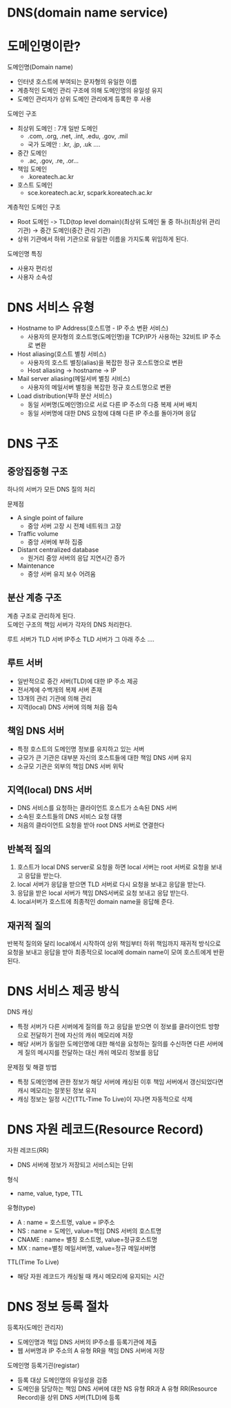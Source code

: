 # DNS(domain name service)

# 도메인명이란?
도메인명(Domain name)
* 인터넷 호스트에 부여되는 문자형의 유일한 이름
* 계층적인 도메인 관리 구조에 의해 도메인명의 유일성 유지
* 도메인 관리자가 상위 도메인 관리에게 등록한 후 사용

도메인 구조
* 최상위 도메인 : 7개 일반 도메인
    * .com, .org, .net, .int, .edu, .gov, .mil
    * 국가 도메안 : .kr, .jp, .uk ....
* 중간 도메인 
    * .ac, .gov, .re, .or...
* 책임 도메인
    * .koreatech.ac.kr
* 호스트 도메인 
    * sce.koreatech.ac.kr, scpark.koreatech.ac.kr

계층적인 도메인 구조
* Root 도메인 -> TLD(top level domain)(최상위 도메인 둘 중 하나)(최상위 관리 기관)  ->  중간 도메인(중간 관리 기관)
* 상위 기관에서 하위 기관으로 유일한 이름을 가지도록 위임하게 된다.

도메인명 특징
* 사용자 편리성
* 사용자 소속성

# DNS 서비스 유형
* Hostname to IP Address(호스트명 - IP 주소 변환 서비스)
    * 사용자의 문자형의 호스트명(도메인명)을 TCP/IP가 사용하는 32비트 IP 주소로 변환
* Host aliasing(호스트 별칭 서비스)
    * 사용자의 호스트 별칭(alias)을 복잡한 정규 호스트명으로 변환
    * Host aliasing -> hostname -> IP 
* Mail server aliasing(메일서버 별칭 서비스)
    * 사용자의 메일서버 별칭을 복잡한 정규 호스트명으로 변환
* Load distribution(부하 분산 서비스)
    * 동일 서버명(도메인명)으로 서로 다른 IP 주소의 다중 복제 서버 배치
    * 동일 서버명에 대한 DNS 요청에 대해 다른 IP 주소를 돌아가며 응답

# DNS 구조
## 중앙집중형 구조
하나의 서버가 모든 DNS 질의 처리

문제점
* A single point of failure
    * 중앙 서버 고장 시 전체 네트워크 고장
* Traffic volume 
    * 중앙 서버에 부하 집중
* Distant centralized database
    * 원거리 중앙 서버의 응답 지연시간 증가
* Maintenance 
    * 중앙 서버 유지 보수 어려움

## 분산 계층 구조
계층 구조로 관리하게 된다.  
도메인 구조의 책임 서버가 각자의 DNS 처리한다. 

루트 서버가 TLD 서버 IP주소 TLD 서버가 그 아래 주소 ....

## 루트 서버
* 일반적으로 중간 서버(TLD)에 대한 IP 주소 제공
* 전서계에 수백개의 복제 서버 존재
* 13개의 관리 기관에 의해 관리
* 지역(local) DNS 서버에 의해 처음 접속

## 책임 DNS 서버
* 특정 호스트의 도메인명 정보를 유지하고 있는 서버
* 규모가 큰 기관은 대부분 자신의 호스트들에 대한 책임 DNS 서버 유지
* 소규모 기관은 외부의 책임 DNS 서버 위탁

## 지역(local) DNS 서버
* DNS 서비스를 요청하는 클라이언트 호스트가 소속된 DNS 서버
* 소속된 호스트들의 DNS 서비스 요청 대행
* 처음의 클라이언트 요청을 받아 root DNS 서버로 연결한다

## 반복적 질의
1. 호스트가 local DNS server로 요청을 하면 local 서버는 root 서버로 요청을 보내고 응답을 받는다.
2. local 서버가 응답을 받으면 TLD 서버로 다시 요청을 보내고 응답을 받는다.
3. 응답을 받은 local 서버가 책임 DNS서버로 요청 보내고 응답 받는다.
4. local서버가 호스트에 최종적인 domain name을 응답해 준다.

## 재귀적 질의
반복적 질의와 달리 local에서 시작하여 상위 책임부터 하위 책임까지 재귀적 방식으로 요청을 보내고 응답을 받아 최종적으로 local에 domain name이 모여 호스트에게 반환된다.

# DNS 서비스 제공 방식
DNS 캐싱
* 특정 서버가 다른 서버에게 질의를 하고 응답을 받으면 이 정보를 클라이언트 방향으로 전달하기 전에 자신의 캐쉬 메모리에 저장
* 해당 서버가 동일한 도메인명에 대한 해석을 요청하는 질의를 수신하면 다른 서버에게 질의 메시지를 전달하는 대신 캐쉬 메모리 정보를 응답

문제점 및 해결 방법
* 특정 도메인명에 관한 정보가 해당 서버에 캐싱된 이후 책임 서버에서 갱신되었다면 캐시 메모리는 잘못된 정보 유지
* 캐싱 정보는 일정 시간(TTL-Time To Live)이 지나면 자동적으로 삭제

# DNS 자원 레코드(Resource Record)
자원 레코드(RR)
* DNS 서버에 정보가 저장되고 서비스되는 단위

형식
* name, value, type, TTL

유형(type)
* A : name = 호스트명, value = IP주소
* NS : name = 도메인, value=책임 DNS 서버의 호스트명
* CNAME : name= 별칭 호스트명, value=정규호스트명
* MX : name=별칭 메일서버명, value=정규 메일서버명

TTL(Time To Live)
* 해당 자원 레코드가 캐싱될 때 캐시 메모리에 유지되는 시간

# DNS 정보 등록 절차
등록자(도메인 관리자)
* 도메인명과 책임 DNS 서버의 IP주소를 등록기관에 제출
* 웹 서버명과 IP 주소의 A 유형 RR을 책임 DNS 서버에 저장

도메인명 등록기괸(registar)
* 등록 대상 도메인명의 유일성을 검증
* 도메인을 담당하는 책임 DNS 서버에 대한 NS 유형 RR과 A 유형 RR(Resource Record)을 상위 DNS 서버(TLD)에 등록